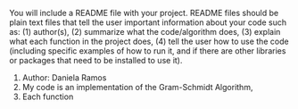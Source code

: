 You will include a README file with your project. README files should be plain text
files that tell the user important information about your code such as:
(1) author(s),
(2) summarize what the code/algorithm does,
(3) explain what each function in the project does,
(4) tell the user how to use the code (including specific examples of how to run it,
and if there are other libraries or packages that need to be installed to use it).

1) Author: Daniela Ramos
2) My code is an implementation of the Gram-Schmidt Algorithm, 
3) Each function 